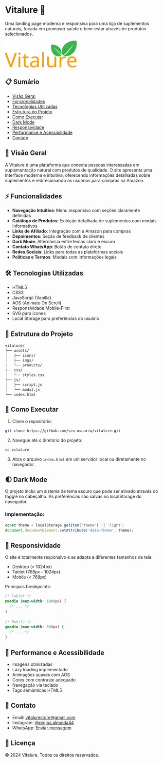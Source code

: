 # Vitalure 🌿

Uma landing page moderna e responsiva para uma loja de suplementos naturais, focada em promover saúde e bem-estar através de produtos selecionados.

![Logo Vitalure](assets/imgs/Logo.png)

## 📋 Sumário
- [Visão Geral](#visão-geral)
- [Funcionalidades](#funcionalidades)
- [Tecnologias Utilizadas](#tecnologias-utilizadas)
- [Estrutura do Projeto](#estrutura-do-projeto)
- [Como Executar](#como-executar)
- [Dark Mode](#dark-mode)
- [Responsividade](#responsividade)
- [Performance e Acessibilidade](#performance-e-acessibilidade)
- [Contato](#contato)

## 🎯 Visão Geral

A Vitalure é uma plataforma que conecta pessoas interessadas em suplementação natural com produtos de qualidade. O site apresenta uma interface moderna e intuitiva, oferecendo informações detalhadas sobre suplementos e redirecionando os usuários para compras na Amazon.

## ⚡ Funcionalidades

- **Navegação Intuitiva**: Menu responsivo com seções claramente definidas
- **Catálogo de Produtos**: Exibição detalhada de suplementos com modais informativos
- **Links de Afiliado**: Integração com a Amazon para compras
- **Depoimentos**: Seção de feedback de clientes
- **Dark Mode**: Alternância entre temas claro e escuro
- **Contato WhatsApp**: Botão de contato direto
- **Redes Sociais**: Links para todas as plataformas sociais
- **Políticas e Termos**: Modais com informações legais

## 🛠 Tecnologias Utilizadas

- HTML5
- CSS3
- JavaScript (Vanilla)
- AOS (Animate On Scroll)
- Responsividade Mobile-First
- SVG para ícones
- Local Storage para preferências do usuário

## 📁 Estrutura do Projeto

```
vitalure/
├── assets/
│   ├── icons/
│   ├── imgs/
│   └── products/
├── css/
│   └── styles.css
├── js/
│   ├── script.js
│   └── modal.js
└── index.html
```

## 🚀 Como Executar

1. Clone o repositório:
```bash
git clone https://github.com/seu-usuario/vitalure.git
```

2. Navegue até o diretório do projeto:
```bash
cd vitalure
```

3. Abra o arquivo `index.html` em um servidor local ou diretamente no navegador.

## 🌓 Dark Mode

O projeto inclui um sistema de tema escuro que pode ser ativado através do toggle no cabeçalho. As preferências são salvas no localStorage do navegador.

### Implementação:
```javascript
const theme = localStorage.getItem('theme') || 'light';
document.documentElement.setAttribute('data-theme', theme);
```

## 📱 Responsividade

O site é totalmente responsivo e se adapta a diferentes tamanhos de tela:

- Desktop (> 1024px)
- Tablet (768px - 1024px)
- Mobile (< 768px)

Principais breakpoints:
```css
/* Tablet */
@media (max-width: 1000px) {
  /* ... */
}

/* Mobile */
@media (max-width: 800px) {
  /* ... */
}
```

## 🎯 Performance e Acessibilidade

- Imagens otimizadas
- Lazy loading implementado
- Animações suaves com AOS
- Cores com contraste adequado
- Navegação via teclado
- Tags semânticas HTML5

## 📧 Contato

- Email: vitalurestore@gmail.com
- Instagram: [@regina.almeida44](https://www.instagram.com/regina.almeida44)
- WhatsApp: [Enviar mensagem](https://wa.me/351966019690)

## 📄 Licença

© 2024 Vitalure. Todos os direitos reservados.
